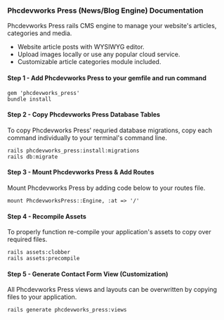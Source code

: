 ### Phcdevworks Press (News/Blog Engine) Documentation
Phcdevworks Press rails CMS engine to manage your website's articles, categories and media.

* Website article posts with WYSIWYG editor.
* Upload images locally or use any popular cloud service.
* Customizable article categories module included.

#### Step 1 - Add Phcdevworks Press to your gemfile  and run command  

	gem 'phcdevworks_press'
	bundle install

#### Step 2 - Copy Phcdevworks Press Database Tables  
To copy Phcdevworks Press' requried database migrations, copy each command individually to your terminal's command line.  

	rails phcdevworks_press:install:migrations
	rails db:migrate

#### Step 3 - Mount Phcdevworks Press & Add Routes
Mount Phcdevworks Press by adding code below to your routes file.  

	mount PhcdevworksPress::Engine, :at => '/'

#### Step 4 - Recompile Assets  
To properly function re-compile your application's assets to copy over required files.

	rails assets:clobber
	rails assets:precompile

#### Step 5 - Generate Contact Form View (Customization)  
All Phcdevworks Press views and layouts can be overwritten by copying files to your application.

	rails generate phcdevworks_press:views
	